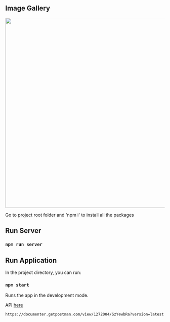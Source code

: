## Image Gallery

<img src="doc/ImageGallery.png" style="width:600px;">

Go to project root folder  and 'npm i' to install all the packages

## Run Server 

### `npm run server`

## Run Application  

In the project directory, you can run:

### `npm start`

Runs the app in the development mode.<br />


API <a href="https://documenter.getpostman.com/view/1272004/SzYewbRa?version=latest"> here</a> 

`https://documenter.getpostman.com/view/1272004/SzYewbRa?version=latest`



